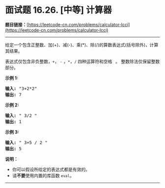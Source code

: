 # 面试题 16.26. [中等] 计算器

**题目链接：**[https://leetcode-cn.com/problems/calculator-lcci](https://leetcode-cn.com/problems/calculator-lcci)

---

<div class="content__1Y2H">
 <div class="notranslate">
  <p>给定一个包含正整数、加(+)、减(-)、乘(*)、除(/)的算数表达式(括号除外)，计算其结果。</p> 
  <p>表达式仅包含非负整数，<code>+</code>， <code>-</code> ，<code>*</code>，<code>/</code> 四种运算符和空格&nbsp;<code>&nbsp;</code>。 整数除法仅保留整数部分。</p> 
  <p><strong>示例&nbsp;1:</strong></p> 
  <pre class="language-text"><strong>输入: </strong>"3+2*2"
<strong>输出:</strong> 7
</pre> 
  <p><strong>示例 2:</strong></p> 
  <pre class="language-text"><strong>输入:</strong> " 3/2 "
<strong>输出:</strong> 1</pre> 
  <p><strong>示例 3:</strong></p> 
  <pre class="language-text"><strong>输入:</strong> " 3+5 / 2 "
<strong>输出:</strong> 5
</pre> 
  <p><strong>说明：</strong></p> 
  <ul> 
   <li>你可以假设所给定的表达式都是有效的。</li> 
   <li>请<strong>不要</strong>使用内置的库函数 <code>eval</code>。</li> 
  </ul> 
 </div>
</div>

---

```

```
